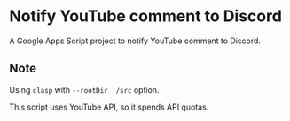 # Notify YouTube comment to Discord

A Google Apps Script project to notify YouTube comment to Discord.

## Note

Using `clasp` with `--rootDir ./src` option.

This script uses YouTube API, so it spends API quotas.
